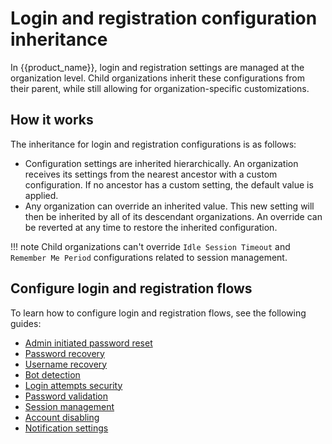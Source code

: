 # Login and registration configuration inheritance

In {{product_name}}, login and registration settings are managed at the organization level. Child organizations inherit these configurations from their parent, while still allowing for organization-specific customizations.

## How it works

The inheritance for login and registration configurations is as follows:

- Configuration settings are inherited hierarchically. An organization receives its settings from the nearest ancestor with a custom configuration. If no ancestor has a custom setting, the default value is applied.
- Any organization can override an inherited value. This new setting will then be inherited by all of its descendant organizations. An override can be reverted at any time to restore the inherited configuration.

!!! note
    Child organizations can't override `Idle Session Timeout` and `Remember Me Period` configurations related to session management. 

## Configure login and registration flows

To learn how to configure login and registration flows, see the following guides:

- [Admin initiated password reset]({{base_path}}/guides/account-configurations/account-recovery/admin-initiated-password-reset)
- [Password recovery]({{base_path}}/guides/account-configurations/account-recovery/password-recovery)
- [Username recovery]({{base_path}}/guides/account-configurations/account-recovery/username-recovery)
- [Bot detection]({{base_path}}/guides/account-configurations/login-security/bot-detection)
- [Login attempts security]({{base_path}}/guides/account-configurations/login-security/login-attempts)
- [Password validation]({{base_path}}/guides/account-configurations/login-security/password-validation)
- [Session management]({{base_path}}/guides/account-configurations/login-security/session-management)
- [Account disabling]({{base_path}}/guides/account-configurations/account-disabling)
- [Notification settings]({{base_path}}/guides/account-configurations/notification-settings)
